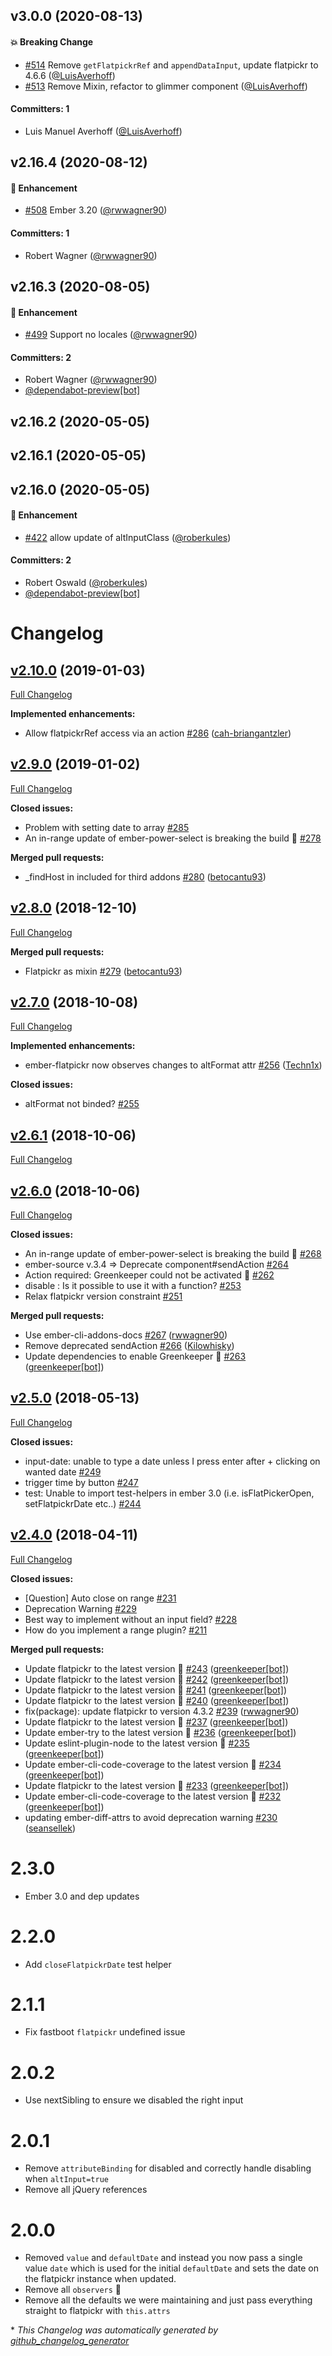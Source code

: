 ## v3.0.0 (2020-08-13)

#### :boom: Breaking Change
* [#514](https://github.com/shipshapecode/ember-flatpickr/pull/514) Remove `getFlatpickrRef` and `appendDataInput`, update flatpickr to 4.6.6 ([@LuisAverhoff](https://github.com/LuisAverhoff))
* [#513](https://github.com/shipshapecode/ember-flatpickr/pull/513) Remove Mixin, refactor to glimmer component ([@LuisAverhoff](https://github.com/LuisAverhoff))

#### Committers: 1
- Luis Manuel Averhoff ([@LuisAverhoff](https://github.com/LuisAverhoff))

## v2.16.4 (2020-08-12)

#### :rocket: Enhancement
* [#508](https://github.com/shipshapecode/ember-flatpickr/pull/508) Ember 3.20 ([@rwwagner90](https://github.com/rwwagner90))

#### Committers: 1
- Robert Wagner ([@rwwagner90](https://github.com/rwwagner90))

## v2.16.3 (2020-08-05)

#### :rocket: Enhancement
* [#499](https://github.com/shipshapecode/ember-flatpickr/pull/499) Support no locales ([@rwwagner90](https://github.com/rwwagner90))

#### Committers: 2
- Robert Wagner ([@rwwagner90](https://github.com/rwwagner90))
- [@dependabot-preview[bot]](https://github.com/apps/dependabot-preview)

## v2.16.2 (2020-05-05)

## v2.16.1 (2020-05-05)

## v2.16.0 (2020-05-05)

#### :rocket: Enhancement
* [#422](https://github.com/shipshapecode/ember-flatpickr/pull/422) allow update of altInputClass ([@roberkules](https://github.com/roberkules))

#### Committers: 2
- Robert Oswald ([@roberkules](https://github.com/roberkules))
- [@dependabot-preview[bot]](https://github.com/apps/dependabot-preview)

# Changelog

## [v2.10.0](https://github.com/shipshapecode/ember-flatpickr/tree/v2.10.0) (2019-01-03)

[Full Changelog](https://github.com/shipshapecode/ember-flatpickr/compare/v2.9.0...v2.10.0)

**Implemented enhancements:**

- Allow flatpickrRef access via an action [\#286](https://github.com/shipshapecode/ember-flatpickr/pull/286) ([cah-briangantzler](https://github.com/cah-briangantzler))

## [v2.9.0](https://github.com/shipshapecode/ember-flatpickr/tree/v2.9.0) (2019-01-02)

[Full Changelog](https://github.com/shipshapecode/ember-flatpickr/compare/v2.8.0...v2.9.0)

**Closed issues:**

- Problem with setting date to array [\#285](https://github.com/shipshapecode/ember-flatpickr/issues/285)
- An in-range update of ember-power-select is breaking the build 🚨 [\#278](https://github.com/shipshapecode/ember-flatpickr/issues/278)

**Merged pull requests:**

- \_findHost in included for third addons [\#280](https://github.com/shipshapecode/ember-flatpickr/pull/280) ([betocantu93](https://github.com/betocantu93))

## [v2.8.0](https://github.com/shipshapecode/ember-flatpickr/tree/v2.8.0) (2018-12-10)

[Full Changelog](https://github.com/shipshapecode/ember-flatpickr/compare/v2.7.0...v2.8.0)

**Merged pull requests:**

- Flatpickr as mixin [\#279](https://github.com/shipshapecode/ember-flatpickr/pull/279) ([betocantu93](https://github.com/betocantu93))

## [v2.7.0](https://github.com/shipshapecode/ember-flatpickr/tree/v2.7.0) (2018-10-08)

[Full Changelog](https://github.com/shipshapecode/ember-flatpickr/compare/v2.6.1...v2.7.0)

**Implemented enhancements:**

- ember-flatpickr now observes changes to altFormat attr [\#256](https://github.com/shipshapecode/ember-flatpickr/pull/256) ([Techn1x](https://github.com/Techn1x))

**Closed issues:**

- altFormat not binded? [\#255](https://github.com/shipshapecode/ember-flatpickr/issues/255)

## [v2.6.1](https://github.com/shipshapecode/ember-flatpickr/tree/v2.6.1) (2018-10-06)

[Full Changelog](https://github.com/shipshapecode/ember-flatpickr/compare/v2.6.0...v2.6.1)

## [v2.6.0](https://github.com/shipshapecode/ember-flatpickr/tree/v2.6.0) (2018-10-06)

[Full Changelog](https://github.com/shipshapecode/ember-flatpickr/compare/v2.5.0...v2.6.0)

**Closed issues:**

- An in-range update of ember-power-select is breaking the build 🚨 [\#268](https://github.com/shipshapecode/ember-flatpickr/issues/268)
- ember-source v.3.4 =\> Deprecate component\#sendAction [\#264](https://github.com/shipshapecode/ember-flatpickr/issues/264)
- Action required: Greenkeeper could not be activated 🚨 [\#262](https://github.com/shipshapecode/ember-flatpickr/issues/262)
- disable : Is it possible to use it with a function? [\#253](https://github.com/shipshapecode/ember-flatpickr/issues/253)
- Relax flatpickr version constraint [\#251](https://github.com/shipshapecode/ember-flatpickr/issues/251)

**Merged pull requests:**

- Use ember-cli-addons-docs [\#267](https://github.com/shipshapecode/ember-flatpickr/pull/267) ([rwwagner90](https://github.com/rwwagner90))
- Remove deprecated sendAction [\#266](https://github.com/shipshapecode/ember-flatpickr/pull/266) ([Kilowhisky](https://github.com/Kilowhisky))
- Update dependencies to enable Greenkeeper 🌴 [\#263](https://github.com/shipshapecode/ember-flatpickr/pull/263) ([greenkeeper[bot]](https://github.com/apps/greenkeeper))

## [v2.5.0](https://github.com/shipshapecode/ember-flatpickr/tree/v2.5.0) (2018-05-13)

[Full Changelog](https://github.com/shipshapecode/ember-flatpickr/compare/v2.4.0...v2.5.0)

**Closed issues:**

- input-date: unable to type a date unless I press enter after + clicking on wanted date [\#249](https://github.com/shipshapecode/ember-flatpickr/issues/249)
- trigger time  by button [\#247](https://github.com/shipshapecode/ember-flatpickr/issues/247)
- test: Unable to import test-helpers in ember 3.0 \(i.e. isFlatPickerOpen, setFlatpickrDate etc..\) [\#244](https://github.com/shipshapecode/ember-flatpickr/issues/244)

## [v2.4.0](https://github.com/shipshapecode/ember-flatpickr/tree/v2.4.0) (2018-04-11)

[Full Changelog](https://github.com/shipshapecode/ember-flatpickr/compare/v2.3.0...v2.4.0)

**Closed issues:**

- \[Question\] Auto close on range [\#231](https://github.com/shipshapecode/ember-flatpickr/issues/231)
- Deprecation Warning [\#229](https://github.com/shipshapecode/ember-flatpickr/issues/229)
- Best way to implement without an input field? [\#228](https://github.com/shipshapecode/ember-flatpickr/issues/228)
- How do you implement a range plugin? [\#211](https://github.com/shipshapecode/ember-flatpickr/issues/211)

**Merged pull requests:**

- Update flatpickr to the latest version 🚀 [\#243](https://github.com/shipshapecode/ember-flatpickr/pull/243) ([greenkeeper[bot]](https://github.com/apps/greenkeeper))
- Update flatpickr to the latest version 🚀 [\#242](https://github.com/shipshapecode/ember-flatpickr/pull/242) ([greenkeeper[bot]](https://github.com/apps/greenkeeper))
- Update flatpickr to the latest version 🚀 [\#241](https://github.com/shipshapecode/ember-flatpickr/pull/241) ([greenkeeper[bot]](https://github.com/apps/greenkeeper))
- Update flatpickr to the latest version 🚀 [\#240](https://github.com/shipshapecode/ember-flatpickr/pull/240) ([greenkeeper[bot]](https://github.com/apps/greenkeeper))
- fix\(package\): update flatpickr to version 4.3.2 [\#239](https://github.com/shipshapecode/ember-flatpickr/pull/239) ([rwwagner90](https://github.com/rwwagner90))
- Update flatpickr to the latest version 🚀 [\#237](https://github.com/shipshapecode/ember-flatpickr/pull/237) ([greenkeeper[bot]](https://github.com/apps/greenkeeper))
- Update ember-try to the latest version 🚀 [\#236](https://github.com/shipshapecode/ember-flatpickr/pull/236) ([greenkeeper[bot]](https://github.com/apps/greenkeeper))
- Update eslint-plugin-node to the latest version 🚀 [\#235](https://github.com/shipshapecode/ember-flatpickr/pull/235) ([greenkeeper[bot]](https://github.com/apps/greenkeeper))
- Update ember-cli-code-coverage to the latest version 🚀 [\#234](https://github.com/shipshapecode/ember-flatpickr/pull/234) ([greenkeeper[bot]](https://github.com/apps/greenkeeper))
- Update flatpickr to the latest version 🚀 [\#233](https://github.com/shipshapecode/ember-flatpickr/pull/233) ([greenkeeper[bot]](https://github.com/apps/greenkeeper))
- Update ember-cli-code-coverage to the latest version 🚀 [\#232](https://github.com/shipshapecode/ember-flatpickr/pull/232) ([greenkeeper[bot]](https://github.com/apps/greenkeeper))
- updating ember-diff-attrs to avoid deprecation warning [\#230](https://github.com/shipshapecode/ember-flatpickr/pull/230) ([seansellek](https://github.com/seansellek))

# 2.3.0
* Ember 3.0 and dep updates

# 2.2.0
* Add `closeFlatpickrDate` test helper

# 2.1.1
* Fix fastboot `flatpickr` undefined issue

# 2.0.2
* Use nextSibling to ensure we disabled the right input

# 2.0.1
* Remove `attributeBinding` for disabled and correctly handle disabling when `altInput=true`
* Remove all jQuery references

# 2.0.0
* Removed `value` and `defaultDate` and instead you now pass a single value `date` which is used for 
the initial `defaultDate` and sets the date on the flatpickr instance when updated.
* Remove all `observers` :tada:
* Remove all the defaults we were maintaining and just pass everything straight to flatpickr with `this.attrs`


\* *This Changelog was automatically generated by [github_changelog_generator](https://github.com/skywinder/Github-Changelog-Generator)*
